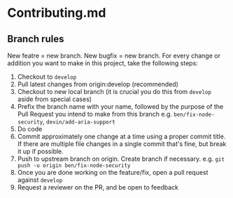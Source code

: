 # Contributing.md

## Branch rules

New featre = new branch. New bugfix = new branch. For every change or addition you want to make in this project, take the following steps:

1. Checkout to `develop`
1. Pull latest changes from origin:develop (recommended)
1. Checkout to new local branch (it is crucial you do this from `develop` aside from special cases)
1. Prefix the branch name with your name, followed by the purpose of the Pull Request you intend to make from this branch e.g. `ben/fix-node-security`, `devin/add-aria-support`
1. Do code
1. Commit approximately one change at a time using a proper commit title. If there are multiple file changes in a single commit that's fine, but break it up if possible.
1. Push to upstream branch on origin. Create branch if necessary. e.g. `git push -u origin ben/fix-node-security`
1. Once you are done working on the feature/fix, open a pull request against `develop`
1. Request a reviewer on the PR, and be open to feedback
